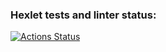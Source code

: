 ### Hexlet tests and linter status:
[![Actions Status](https://github.com/AlexEgorov17/devops-for-programmers-project-lvl1/workflows/hexlet-check/badge.svg)](https://github.com/AlexEgorov17/devops-for-programmers-project-lvl1/actions)
